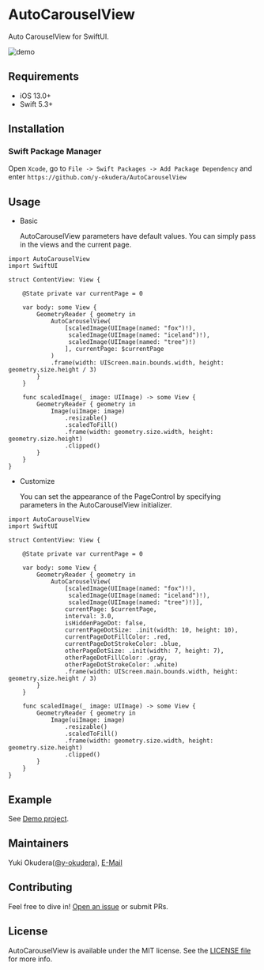 # AutoCarouselView
Auto CarouselView for SwiftUI.

![demo](https://user-images.githubusercontent.com/25205138/109458351-f8f31100-7a9f-11eb-9372-31e1e8864122.gif)


## Requirements

- iOS 13.0+
- Swift 5.3+



## Installation

### Swift Package Manager

Open `Xcode`, go to `File -> Swift Packages -> Add Package Dependency` and enter `https://github.com/y-okudera/AutoCarouselView`



## Usage

- Basic

  AutoCarouselView parameters have default values.
  You can simply pass in the views and the current page.

```
import AutoCarouselView
import SwiftUI

struct ContentView: View {
    
    @State private var currentPage = 0
    
    var body: some View {
        GeometryReader { geometry in
            AutoCarouselView(
                [scaledImage(UIImage(named: "fox")!),
                 scaledImage(UIImage(named: "iceland")!),
                 scaledImage(UIImage(named: "tree")!)
                ], currentPage: $currentPage
            )
            .frame(width: UIScreen.main.bounds.width, height: geometry.size.height / 3)
        }
    }

    func scaledImage(_ image: UIImage) -> some View {
        GeometryReader { geometry in
            Image(uiImage: image)
                .resizable()
                .scaledToFill()
                .frame(width: geometry.size.width, height: geometry.size.height)
                .clipped()
        }
    }
}
```



- Customize

  You can set the appearance of the PageControl by specifying parameters in the AutoCarouselView initializer.

```
import AutoCarouselView
import SwiftUI

struct ContentView: View {
    
    @State private var currentPage = 0
    
    var body: some View {
        GeometryReader { geometry in
            AutoCarouselView(
                [scaledImage(UIImage(named: "fox")!),
                 scaledImage(UIImage(named: "iceland")!),
                 scaledImage(UIImage(named: "tree")!)],
                currentPage: $currentPage,
                interval: 3.0,
                isHiddenPageDot: false,
                currentPageDotSize: .init(width: 10, height: 10),
                currentPageDotFillColor: .red,
                currentPageDotStrokeColor: .blue,
                otherPageDotSize: .init(width: 7, height: 7),
                otherPageDotFillColor: .gray,
                otherPageDotStrokeColor: .white)
                .frame(width: UIScreen.main.bounds.width, height: geometry.size.height / 3)
        }
    }
    
    func scaledImage(_ image: UIImage) -> some View {
        GeometryReader { geometry in
            Image(uiImage: image)
                .resizable()
                .scaledToFill()
                .frame(width: geometry.size.width, height: geometry.size.height)
                .clipped()
        }
    }
}
```



## Example

See [Demo project](https://github.com/y-okudera/AutoCarouselView/blob/main/Demo).



## Maintainers

Yuki Okudera([@y-okudera](https://github.com/y-okudera)), [E-Mail](mailto:appledev.yuoku@gmail.com)



## Contributing

Feel free to dive in! [Open an issue](https://github.com/y-okudera/AutoCarouselView/issues/new) or submit PRs.



## License

AutoCarouselView is available under the MIT license. See the [LICENSE file](https://github.com/y-okudera/AutoCarouselView/blob/main/LICENSE) for more info.

